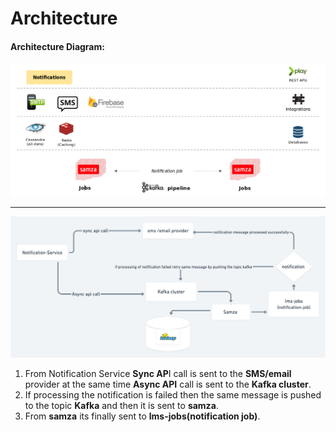# Architecture

#### **Architecture Diagram:**

![](../../../.gitbook/assets/notification.png)

****

![](<../../../.gitbook/assets/image (1).png>)

1. From Notification Service **Sync AP**I call is sent to the **SMS/email** provider at the same time **Async API** call is sent to the **Kafka cluster**.
2. If processing the notification is failed then the same message is pushed to the topic **Kafka** and then it is sent to **samza**.
3. From **samza** its finally sent to **lms-jobs(notification job)**.
